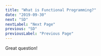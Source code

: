 ```yaml
---
title: "What is Functional Programming?"
date: "2019-09-30"
next: "SD"
nextLabel: "Next Page"
previous: "SD"
previousLabel: "Previous Page"
---
```


Great question!

